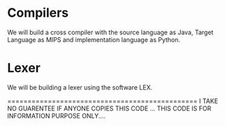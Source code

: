 Compilers
=========================

We will build a cross compiler with the source language as Java, Target Language as MIPS and implementation language as Python.


Lexer
==========================

We will be building a lexer using the software LEX.









===============================================
I TAKE NO GUARENTEE IF ANYONE COPIES THIS CODE ... THIS CODE IS FOR INFORMATION PURPOSE ONLY....
